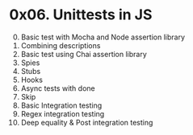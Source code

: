 # 0x06. Unittests in JS
0. Basic test with Mocha and Node assertion library<br />
1. Combining descriptions<br />
2. Basic test using Chai assertion library<br />
3. Spies<br />
4. Stubs<br />
5. Hooks<br />
6. Async tests with done<br />
7. Skip<br />
8. Basic Integration testing<br />
9. Regex integration testing<br />
10. Deep equality & Post integration testing<br />